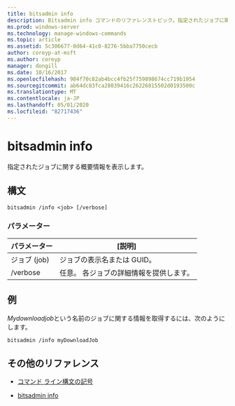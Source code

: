 ```yaml
---
title: bitsadmin info
description: Bitsadmin info コマンドのリファレンストピック。指定されたジョブに関する概要情報が表示されます。
ms.prod: windows-server
ms.technology: manage-windows-commands
ms.topic: article
ms.assetid: 5c306677-0d64-41c0-8276-5bba7750cecb
author: coreyp-at-msft
ms.author: coreyp
manager: dongill
ms.date: 10/16/2017
ms.openlocfilehash: 904f70c82ab4bcc4fb25f759898674cc719b1954
ms.sourcegitcommit: ab64dc83fca28039416c26226815502d0193500c
ms.translationtype: MT
ms.contentlocale: ja-JP
ms.lasthandoff: 05/01/2020
ms.locfileid: "82717436"
---
```

# <a name="bitsadmin-info"></a>bitsadmin info

指定されたジョブに関する概要情報を表示します。

## <a name="syntax"></a>構文

```
bitsadmin /info <job> [/verbose]
```

### <a name="parameters"></a>パラメーター

| パラメーター | [説明] |
| -------------- | -------------- |
| ジョブ (job) | ジョブの表示名または GUID。 |
| /verbose | 任意。 各ジョブの詳細情報を提供します。 |

## <a name="examples"></a>例

*Mydownloadjob*という名前のジョブに関する情報を取得するには、次のようにします。

```
bitsadmin /info myDownloadJob
```

## <a name="additional-references"></a>その他のリファレンス

- [コマンド ライン構文の記号](command-line-syntax-key.md)

- [bitsadmin info](bitsadmin-info.md)
